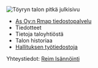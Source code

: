 ![Töyryn talon pitkä julkisivu](./assets/images/julkisivu.jpg)


- [As Oy:n Rmap tiedostopalvelu](https://proptech.osuria.com/_layouts/15/Sp.Login.Custom/Login.aspx?ReturnUrl=%2freimhameenlinna%2fHameenLinnanPortti%2f_layouts%2f15%2fAuthenticate.aspx%3fSource%3d%252Freimhameenlinna%252FHameenLinnanPortti%252FSivut%252Fdefault%252Easpx&Source=%2Freimhameenlinna%2FHameenLinnanPortti%2FSivut%2Fdefault%2Easpx)
- Tiedotteet
- Tietoja taloyhtiöstä
- Talon historiaa
- [Hallituksen työtiedostoja](./files.md)
  
Yhteystiedot: [Reim Isännöinti](https://reim.fi)
